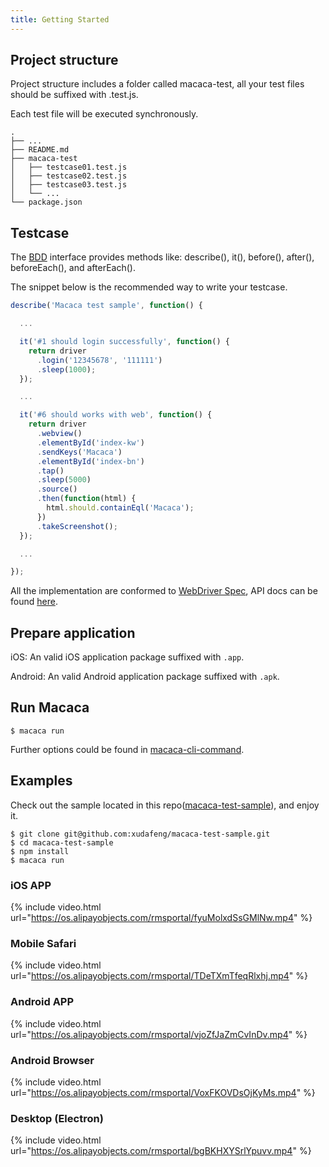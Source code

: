 ```yaml
---
title: Getting Started
---
```


## Project structure

Project structure includes a folder called macaca-test, all your test files should be suffixed with .test.js.

Each test file will be executed synchronously.

```
.
├── ...
├── README.md
├── macaca-test
│   ├── testcase01.test.js
│   ├── testcase02.test.js
│   ├── testcase03.test.js
│   └── ...
└── package.json
```

## Testcase

The [BDD](https://en.wikipedia.org/wiki/Behavior-driven_development) interface provides methods like: describe(), it(), before(), after(), beforeEach(), and afterEach().

The snippet below is the recommended way to write your testcase.

```js
describe('Macaca test sample', function() {

  ...

  it('#1 should login successfully', function() {
    return driver
      .login('12345678', '111111')
      .sleep(1000);
  });

  ...

  it('#6 should works with web', function() {
    return driver
      .webview()
      .elementById('index-kw')
      .sendKeys('Macaca')
      .elementById('index-bn')
      .tap()
      .sleep(5000)
      .source()
      .then(function(html) {
        html.should.containEql('Macaca');
      })
      .takeScreenshot();
  });

  ...

});
```

All the implementation are conformed to [WebDriver Spec](https://w3c.github.io/webdriver/webdriver-spec.html), API docs can be found [here](//macacajs.github.io/macaca-wd/docs).

## Prepare application

iOS: An valid iOS application package suffixed with `.app`.

Android: An valid Android application package suffixed with `.apk`.

## Run Macaca

```shell
$ macaca run
```

Further options could be found in [macaca-cli-command](./cli-usage.html).

## Examples

Check out the sample located in this repo([macaca-test-sample](https://github.com/xudafeng/macaca-test-sample)), and enjoy it.

```
$ git clone git@github.com:xudafeng/macaca-test-sample.git
$ cd macaca-test-sample
$ npm install
$ macaca run
```

### iOS APP

{% include video.html url="https://os.alipayobjects.com/rmsportal/fyuMolxdSsGMlNw.mp4" %}

### Mobile Safari

{% include video.html url="https://os.alipayobjects.com/rmsportal/TDeTXmTfeqRlxhj.mp4" %}

### Android APP

{% include video.html url="https://os.alipayobjects.com/rmsportal/vjoZfJaZmCvInDv.mp4" %}

### Android Browser

{% include video.html url="https://os.alipayobjects.com/rmsportal/VoxFKOVDsOjKyMs.mp4" %}

### Desktop (Electron)

{% include video.html url="https://os.alipayobjects.com/rmsportal/bgBKHXYSrlYpuvv.mp4" %}
